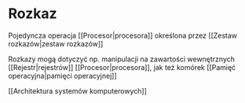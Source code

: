 # Rozkaz
Pojedyncza operacja [[Procesor|procesora]] określona przez [[Zestaw rozkazów|zestaw rozkazów]]

Rozkazy mogą dotyczyć np. manipulacji na zawartości wewnętrznych [[Rejestr|rejestrów]] [[Procesor|procesora]], jak też komórek [[Pamięć operacyjna|pamięci operacyjnej]]

[[Architektura systemów komputerowych]]